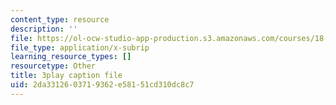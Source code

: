 ```yaml
---
content_type: resource
description: ''
file: https://ol-ocw-studio-app-production.s3.amazonaws.com/courses/18-01sc-single-variable-calculus-fall-2010/2da3312603719362e58151cd310dc8c7_YN7k_bXXggY.srt
file_type: application/x-subrip
learning_resource_types: []
resourcetype: Other
title: 3play caption file
uid: 2da33126-0371-9362-e581-51cd310dc8c7
---
```


